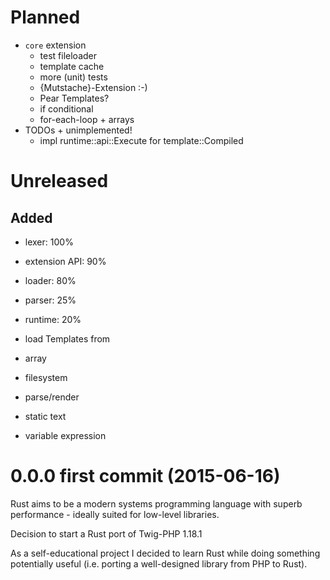 # Planned

* `core` extension
  * test fileloader
  * template cache
  * more (unit) tests
  * {Mutstache}-Extension :-)
  * Pear Templates?
  * if conditional
  * for-each-loop + arrays
* TODOs + unimplemented!
  * impl runtime::api::Execute for template::Compiled

# Unreleased

## Added

* lexer: 100%
* extension API: 90%
* loader: 80%
* parser: 25%
* runtime: 20%

* load Templates from
 * array
 * filesystem
* parse/render
 * static text
 * variable expression

# 0.0.0 first commit (2015-06-16)

Rust aims to be a modern systems programming language with superb performance - ideally suited for low-level libraries.

Decision to start a Rust port of Twig-PHP 1.18.1

As a self-educational project I decided to learn Rust while doing something potentially useful (i.e. porting a well-designed library from PHP to Rust).
